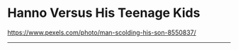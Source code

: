 <!-- .slide: data-background="img/background/teen-not-listening.jpg" data-background-color="black" data-background-opacity="0.4" -->

# Hanno Versus His Teenage Kids <!-- .element class="stroke" -->

<https://www.pexels.com/photo/man-scolding-his-son-8550837/> <!-- .element: class="attribution" -->

---
